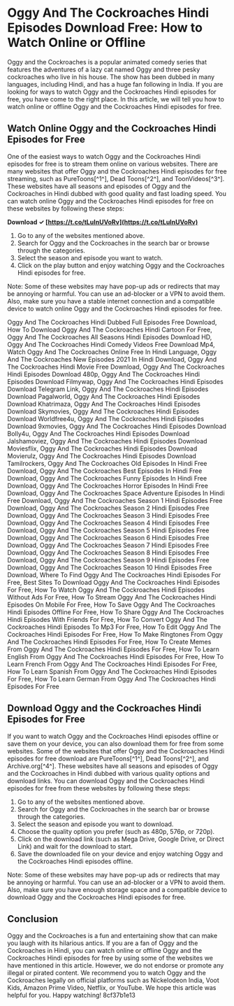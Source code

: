 
 
# Oggy And The Cockroaches Hindi Episodes Download Free: How to Watch Online or Offline
 
Oggy and the Cockroaches is a popular animated comedy series that features the adventures of a lazy cat named Oggy and three pesky cockroaches who live in his house. The show has been dubbed in many languages, including Hindi, and has a huge fan following in India. If you are looking for ways to watch Oggy and the Cockroaches Hindi episodes for free, you have come to the right place. In this article, we will tell you how to watch online or offline Oggy and the Cockroaches Hindi episodes for free.
 
## Watch Online Oggy and the Cockroaches Hindi Episodes for Free
 
One of the easiest ways to watch Oggy and the Cockroaches Hindi episodes for free is to stream them online on various websites. There are many websites that offer Oggy and the Cockroaches Hindi episodes for free streaming, such as PureToons[^1^], Dead Toons[^2^], and ToonVideos[^3^]. These websites have all seasons and episodes of Oggy and the Cockroaches in Hindi dubbed with good quality and fast loading speed. You can watch online Oggy and the Cockroaches Hindi episodes for free on these websites by following these steps:
 
**Download ✓ [https://t.co/tLuInUVoRv](https://t.co/tLuInUVoRv)**


 
1. Go to any of the websites mentioned above.
2. Search for Oggy and the Cockroaches in the search bar or browse through the categories.
3. Select the season and episode you want to watch.
4. Click on the play button and enjoy watching Oggy and the Cockroaches Hindi episodes for free.

Note: Some of these websites may have pop-up ads or redirects that may be annoying or harmful. You can use an ad-blocker or a VPN to avoid them. Also, make sure you have a stable internet connection and a compatible device to watch online Oggy and the Cockroaches Hindi episodes for free.
 
Oggy And The Cockroaches Hindi Dubbed Full Episodes Free Download,  How To Download Oggy And The Cockroaches Hindi Cartoon For Free,  Oggy And The Cockroaches All Seasons Hindi Episodes Download HD,  Oggy And The Cockroaches Hindi Comedy Videos Free Download Mp4,  Watch Oggy And The Cockroaches Online Free In Hindi Language,  Oggy And The Cockroaches New Episodes 2021 In Hindi Download,  Oggy And The Cockroaches Hindi Movie Free Download,  Oggy And The Cockroaches Hindi Episodes Download 480p,  Oggy And The Cockroaches Hindi Episodes Download Filmywap,  Oggy And The Cockroaches Hindi Episodes Download Telegram Link,  Oggy And The Cockroaches Hindi Episodes Download Pagalworld,  Oggy And The Cockroaches Hindi Episodes Download Khatrimaza,  Oggy And The Cockroaches Hindi Episodes Download Skymovies,  Oggy And The Cockroaches Hindi Episodes Download Worldfree4u,  Oggy And The Cockroaches Hindi Episodes Download 9xmovies,  Oggy And The Cockroaches Hindi Episodes Download Bolly4u,  Oggy And The Cockroaches Hindi Episodes Download Jalshamoviez,  Oggy And The Cockroaches Hindi Episodes Download Moviesflix,  Oggy And The Cockroaches Hindi Episodes Download Movierulz,  Oggy And The Cockroaches Hindi Episodes Download Tamilrockers,  Oggy And The Cockroaches Old Episodes In Hindi Free Download,  Oggy And The Cockroaches Best Episodes In Hindi Free Download,  Oggy And The Cockroaches Funny Episodes In Hindi Free Download,  Oggy And The Cockroaches Horror Episodes In Hindi Free Download,  Oggy And The Cockroaches Space Adventure Episodes In Hindi Free Download,  Oggy And The Cockroaches Season 1 Hindi Episodes Free Download,  Oggy And The Cockroaches Season 2 Hindi Episodes Free Download,  Oggy And The Cockroaches Season 3 Hindi Episodes Free Download,  Oggy And The Cockroaches Season 4 Hindi Episodes Free Download,  Oggy And The Cockroaches Season 5 Hindi Episodes Free Download,  Oggy And The Cockroaches Season 6 Hindi Episodes Free Download,  Oggy And The Cockroaches Season 7 Hindi Episodes Free Download,  Oggy And The Cockroaches Season 8 Hindi Episodes Free Download,  Oggy And The Cockroaches Season 9 Hindi Episodes Free Download,  Oggy And The Cockroaches Season 10 Hindi Episodes Free Download,  Where To Find Oggy And The Cockroaches Hindi Episodes For Free,  Best Sites To Download Oggy And The Cockroaches Hindi Episodes For Free,  How To Watch Oggy And The Cockroaches Hindi Episodes Without Ads For Free,  How To Stream Oggy And The Cockroaches Hindi Episodes On Mobile For Free,  How To Save Oggy And The Cockroaches Hindi Episodes Offline For Free,  How To Share Oggy And The Cockroaches Hindi Episodes With Friends For Free,  How To Convert Oggy And The Cockroaches Hindi Episodes To Mp3 For Free,  How To Edit Oggy And The Cockroaches Hindi Episodes For Free,  How To Make Ringtones From Oggy And The Cockroaches Hindi Episodes For Free,  How To Create Memes From Oggy And The Cockroaches Hindi Episodes For Free,  How To Learn English From Oggy And The Cockroaches Hindi Episodes For Free,  How To Learn French From Oggy And The Cockroaches Hindi Episodes For Free,  How To Learn Spanish From Oggy And The Cockroaches Hindi Episodes For Free,  How To Learn German From Oggy And The Cockroaches Hindi Episodes For Free
 
## Download Oggy and the Cockroaches Hindi Episodes for Free
 
If you want to watch Oggy and the Cockroaches Hindi episodes offline or save them on your device, you can also download them for free from some websites. Some of the websites that offer Oggy and the Cockroaches Hindi episodes for free download are PureToons[^1^], Dead Toons[^2^], and Archive.org[^4^]. These websites have all seasons and episodes of Oggy and the Cockroaches in Hindi dubbed with various quality options and download links. You can download Oggy and the Cockroaches Hindi episodes for free from these websites by following these steps:

1. Go to any of the websites mentioned above.
2. Search for Oggy and the Cockroaches in the search bar or browse through the categories.
3. Select the season and episode you want to download.
4. Choose the quality option you prefer (such as 480p, 576p, or 720p).
5. Click on the download link (such as Mega Drive, Google Drive, or Direct Link) and wait for the download to start.
6. Save the downloaded file on your device and enjoy watching Oggy and the Cockroaches Hindi episodes offline.

Note: Some of these websites may have pop-up ads or redirects that may be annoying or harmful. You can use an ad-blocker or a VPN to avoid them. Also, make sure you have enough storage space and a compatible device to download Oggy and the Cockroaches Hindi episodes for free.
 
## Conclusion
 
Oggy and the Cockroaches is a fun and entertaining show that can make you laugh with its hilarious antics. If you are a fan of Oggy and the Cockroaches in Hindi, you can watch online or offline Oggy and the Cockroaches Hindi episodes for free by using some of the websites we have mentioned in this article. However, we do not endorse or promote any illegal or pirated content. We recommend you to watch Oggy and the Cockroaches legally on official platforms such as Nickelodeon India, Voot Kids, Amazon Prime Video, Netflix, or YouTube. We hope this article was helpful for you. Happy watching!
 8cf37b1e13
 
